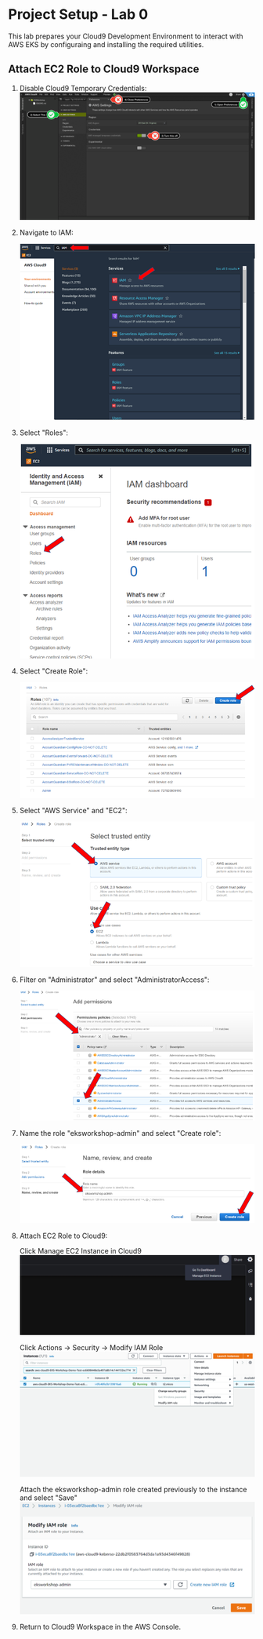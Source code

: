 # Project Setup - Lab 0

This lab prepares your Cloud9 Development Environment to interact with AWS EKS by configuraing and installing the required utilities. 

## Attach EC2 Role to Cloud9 Workspace

1. Disable Cloud9 Temporary Credentials: ![role-1](./images/role-1.png)

2. Navigate to IAM:

    ![role-6](./images/role-6.png)

3. Select "Roles":

    ![role-7](./images/role-7.png)

4. Select "Create Role":

    ![role-8](./images/role-8.png)

5. Select "AWS Service" and "EC2":

    ![role-9](./images/role-9.png)

6. Filter on  "Administrator" and select "AdministratorAccess":

    ![role-10](./images/role-10.png)

7. Name the role "eksworkshop-admin" and select "Create role":

    ![role-11](./images/role-11.png)

8. Attach EC2 Role to Cloud9:

    Click Manage EC2 Instance in Cloud9 ![role-3](./images/role-3.png)

    Click Actions -> Security -> Modify IAM Role ![role-4](./images/role-4.png)

    Attach the eksworkshop-admin role created previously to the instance and select "Save" ![role-5](./images/role-5.png)

9. Return to Cloud9 Workspace in the AWS Console.

